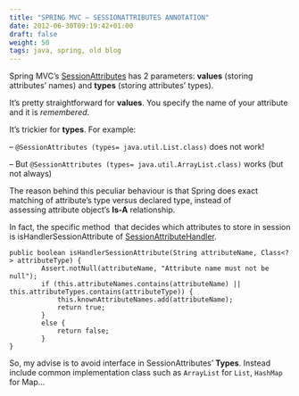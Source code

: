 ```yaml
---
title: "SPRING MVC – SESSIONATTRIBUTES ANNOTATION"
date: 2012-06-30T09:19:42+01:00
draft: false
weight: 50
tags: java, spring, old blog
---
```


Spring MVC’s [SessionAttributes](http://static.springsource.org/spring/docs/3.1.x/javadoc-api/org/springframework/web/bind/annotation/SessionAttributes.html) has 2 parameters: **values** (storing attributes’ names) and **types** (storing attributes’ types).

It’s pretty straightforward for **values**. You specify the name of your attribute and it is _remembered_.

It’s trickier for **types**. For example:

– `@SessionAttributes (types= java.util.List.class)` does not work!

– But `@SessionAttributes (types= java.util.ArrayList.class)` works (but not always)

The reason behind this peculiar behaviour is that Spring does exact matching of attribute’s type versus declared type, instead of assessing attribute object’s **Is-A** relationship.

In fact, the specific method  that decides which attributes to store in session is isHandlerSessionAttribute of [SessionAttributeHandler](http://static.springsource.org/spring/docs/3.1.x/javadoc-api/org/springframework/web/method/annotation/SessionAttributesHandler.html).

```
public boolean isHandlerSessionAttribute(String attributeName, Class<?> attributeType) {
        Assert.notNull(attributeName, "Attribute name must not be null");
        if (this.attributeNames.contains(attributeName) || this.attributeTypes.contains(attributeType)) {
            this.knownAttributeNames.add(attributeName);
            return true;
        }
        else {
            return false;
        }
}
```

So, my advise is to avoid interface in SessionAttributes’ **Types**. Instead include common implementation class such as `ArrayList` for `List`, `HashMap` for Map…